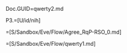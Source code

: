 Doc.GUID=qwerty2.md

P3.=[U/id/nih]

=[S/Sandbox/Eve/Flow/Agree_RqP-RSO_0.md]  

=[S/Sandbox/Eve/Flow/qwerty1.md]